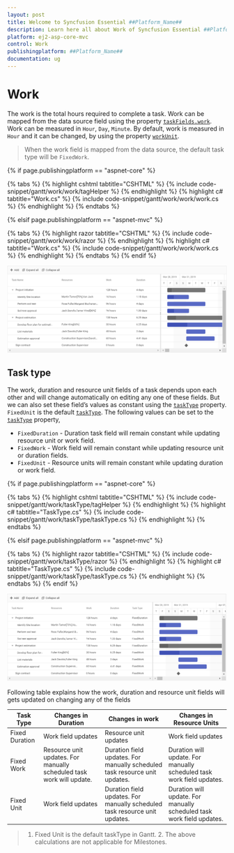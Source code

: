 ```yaml
---
layout: post
title: Welcome to Syncfusion Essential ##Platform_Name##
description: Learn here all about Work of Syncfusion Essential ##Platform_Name## widgets based on HTML5 and jQuery.
platform: ej2-asp-core-mvc
control: Work
publishingplatform: ##Platform_Name##
documentation: ug
---
```



# Work

The work is the total hours required to complete a task. Work can be mapped from the data source field using the property [`taskFields.work`](https://help.syncfusion.com/cr/aspnetcore-js2/Syncfusion.EJ2.Gantt.GanttTaskFieldsBuilder.html#Syncfusion_EJ2_Gantt_GanttTaskFieldsBuilder_Work_System_String_). Work can be measured in
`Hour`, `Day`, `Minute`. By default, work is measured in `Hour` and it can be changed, by using the property [`workUnit`](https://help.syncfusion.com/cr/aspnetcore-js2/Syncfusion.EJ2.Gantt.WorkUnit.html).

> When the work field is mapped from the data source, the default task type will be `FixedWork`.

{% if page.publishingplatform == "aspnet-core" %}

{% tabs %}
{% highlight cshtml tabtitle="CSHTML" %}
{% include code-snippet/gantt/work/work/tagHelper %}
{% endhighlight %}
{% highlight c# tabtitle="Work.cs" %}
{% include code-snippet/gantt/work/work/work.cs %}
{% endhighlight %}
{% endtabs %}

{% elsif page.publishingplatform == "aspnet-mvc" %}

{% tabs %}
{% highlight razor tabtitle="CSHTML" %}
{% include code-snippet/gantt/work/work/razor %}
{% endhighlight %}
{% highlight c# tabtitle="Work.cs" %}
{% include code-snippet/gantt/work/work/work.cs %}
{% endhighlight %}
{% endtabs %}
{% endif %}



![Alt text](images/work.png)

## Task type

The work, duration and resource unit fields of a task depends upon each other and will change automatically on editing any one of these fields. But we can also set these field’s values as constant using the [`taskType`](https://help.syncfusion.com/cr/aspnetcore-js2/Syncfusion.EJ2.Gantt.TaskType.html) property. `FixedUnit` is the default [`taskType`](https://help.syncfusion.com/cr/aspnetcore-js2/Syncfusion.EJ2.Gantt.TaskType.html). The following values can be set to the [`taskType`](https://help.syncfusion.com/cr/aspnetcore-js2/Syncfusion.EJ2.Gantt.TaskType.html)
 property,

* `FixedDuration` - Duration task field will remain constant while updating resource unit or work field.
* `FixedWork` - Work field will remain constant while updating resource unit or duration fields.
* `FixedUnit` - Resource units will remain constant while updating duration or work field.

{% if page.publishingplatform == "aspnet-core" %}

{% tabs %}
{% highlight cshtml tabtitle="CSHTML" %}
{% include code-snippet/gantt/work/taskType/tagHelper %}
{% endhighlight %}
{% highlight c# tabtitle="TaskType.cs" %}
{% include code-snippet/gantt/work/taskType/taskType.cs %}
{% endhighlight %}
{% endtabs %}

{% elsif page.publishingplatform == "aspnet-mvc" %}

{% tabs %}
{% highlight razor tabtitle="CSHTML" %}
{% include code-snippet/gantt/work/taskType/razor %}
{% endhighlight %}
{% highlight c# tabtitle="TaskType.cs" %}
{% include code-snippet/gantt/work/taskType/taskType.cs %}
{% endhighlight %}
{% endtabs %}
{% endif %}



![Alt text](images/taskType.png)

Following table explains how the work, duration and resource unit fields will gets updated on changing any of the fields

Task Type | Changes in Duration | Changes in work | Changes in Resource Units
-----|-----|-----|-----
Fixed Duration | Work field updates | Resource unit updates| Work field updates
Fixed Work | Resource unit updates.  For manually scheduled task work will update.| Duration field updates.  For manually scheduled task resource unit updates. |Duration will update.  For manually scheduled task work field updates.
Fixed Unit | Work field updates | Duration field updates.  For manually scheduled task resource unit updates.| Duration will update.  For manually scheduled task work field updates.

> 1. Fixed Unit is the default taskType in Gantt. 2. The above calculations are not applicable for Milestones.